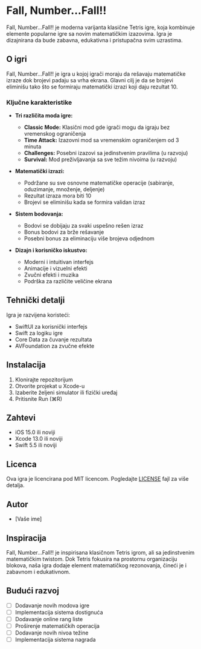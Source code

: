 # Fall, Number...Fall!!

Fall, Number...Fall!! je moderna varijanta klasične Tetris igre, koja kombinuje elemente popularne igre sa novim matematičkim izazovima. Igra je dizajnirana da bude zabavna, edukativna i pristupačna svim uzrastima.

## O igri

Fall, Number...Fall!! je igra u kojoj igrači moraju da rešavaju matematičke izraze dok brojevi padaju sa vrha ekrana. Glavni cilj je da se brojevi eliminišu tako što se formiraju matematički izrazi koji daju rezultat 10.

### Ključne karakteristike

- **Tri različita moda igre:**
  - **Classic Mode:** Klasični mod gde igrači mogu da igraju bez vremenskog ograničenja
  - **Time Attack:** Izazovni mod sa vremenskim ograničenjem od 3 minuta
  - **Challenges:** Posebni izazovi sa jedinstvenim pravilima (u razvoju)
  - **Survival:** Mod preživljavanja sa sve težim nivoima (u razvoju)

- **Matematički izrazi:**
  - Podržane su sve osnovne matematičke operacije (sabiranje, oduzimanje, množenje, deljenje)
  - Rezultat izraza mora biti 10
  - Brojevi se eliminišu kada se formira validan izraz

- **Sistem bodovanja:**
  - Bodovi se dobijaju za svaki uspešno rešen izraz
  - Bonus bodovi za brže rešavanje
  - Posebni bonus za eliminaciju više brojeva odjednom

- **Dizajn i korisničko iskustvo:**
  - Moderni i intuitivan interfejs
  - Animacije i vizuelni efekti
  - Zvučni efekti i muzika
  - Podrška za različite veličine ekrana

## Tehnički detalji

Igra je razvijena koristeći:
- SwiftUI za korisnički interfejs
- Swift za logiku igre
- Core Data za čuvanje rezultata
- AVFoundation za zvučne efekte

## Instalacija

1. Klonirajte repozitorijum
2. Otvorite projekat u Xcode-u
3. Izaberite željeni simulator ili fizički uređaj
4. Pritisnite Run (⌘R)

## Zahtevi

- iOS 15.0 ili noviji
- Xcode 13.0 ili noviji
- Swift 5.5 ili noviji

## Licenca

Ova igra je licencirana pod MIT licencom. Pogledajte [LICENSE](LICENSE) fajl za više detalja.

## Autor

- [Vaše ime]

## Inspiracija

Fall, Number...Fall!! je inspirisana klasičnom Tetris igrom, ali sa jedinstvenim matematičkim twistom. Dok Tetris fokusira na prostornu organizaciju blokova, naša igra dodaje element matematičkog rezonovanja, čineći je i zabavnom i edukativnom.

## Budući razvoj

- [ ] Dodavanje novih modova igre
- [ ] Implementacija sistema dostignuća
- [ ] Dodavanje online rang liste
- [ ] Proširenje matematičkih operacija
- [ ] Dodavanje novih nivoa težine
- [ ] Implementacija sistema nagrada 